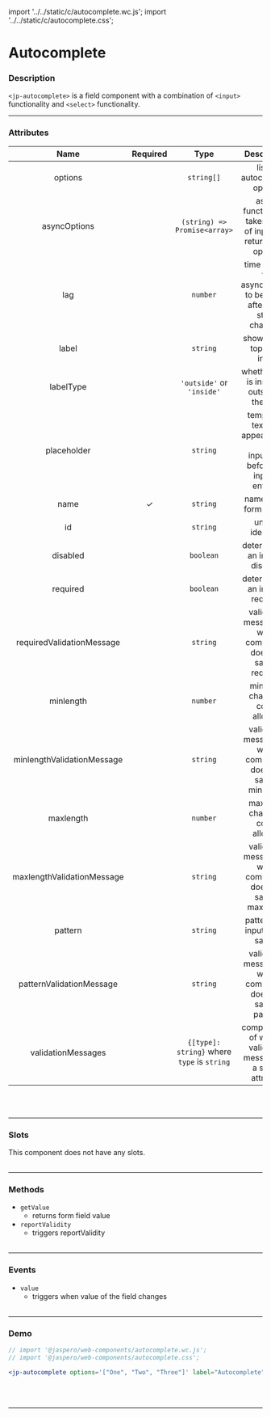 import '../../static/c/autocomplete.wc.js';
import '../../static/c/autocomplete.css';

# Autocomplete

### Description

`<jp-autocomplete>` is a field component with a combination of `<input>` functionality and `<select>` functionality.
****


### Attributes

|          **Name**          | **Required** |                  **Type**                   |                                   **Description**                                   |
| :------------------------: | :----------: | :-----------------------------------------: | :---------------------------------------------------------------------------------: |
|          options           |              |                 `string[]`                  |                            list of autocomplete options                             |
|        asyncOptions        |              |        `(string) => Promise<array>`         |          async function that takes value of input and returns new options           |
|            lag             |              |                  `number`                   |       time it takes for asyncOptions to be called after input stops changing        |
|           label            |              |                  `string`                   |                            shows at the top of an input                             |
|         labelType          |              |          `'outside'` or `'inside'`          |                   whether label is inside or outside of the field                   |
|        placeholder         |              |                  `string`                   | temporary text that appears in an <br></br> input field before any input is entered |
|            name            |      ✓       |                  `string`                   |                              name of the form control                               |
|             id             |              |                  `string`                   |                                  unique identifier                                  |
|          disabled          |              |                  `boolean`                  |                         determines if an input is disabled                          |
|          required          |              |                  `boolean`                  |                         determines if an input is required                          |
| requiredValidationMessage  |              |                  `string`                   |           validation message for when component does not satisfy required           |
|         minlength          |              |                  `number`                   |                           minimum character count allowed                           |
| minlengthValidationMessage |              |                  `string`                   |          validation message for when component does not satisfy minlength           |
|         maxlength          |              |                  `number`                   |                           maximum character count allowed                           |
| maxlengthValidationMessage |              |                  `string`                   |          validation message for when component does not satisfy maxlength           |
|          pattern           |              |                  `string`                   |                          pattern that input has to satisfy                          |
|  patternValidationMessage  |              |                  `string`                   |           validation message for when component does not satisfy pattern            |
|     validationMessages     |              | `{[type]: string}` where `type` is `string` |          compact way of writing validation messages in a single attribute           |
<br></br>
****

### Slots

This component does not have any slots.
<br></br>
****

### Methods

- `getValue`
  - returns form field value
- `reportValidity`
  - triggers reportValidity
<br></br>
****

### Events

- `value`
  - triggers when value of the field changes
<br></br>
****

### Demo

```jsx live
// import '@jaspero/web-components/autocomplete.wc.js';
// import '@jaspero/web-components/autocomplete.css';

<jp-autocomplete options='["One", "Two", "Three"]' label="Autocomplete"></jp-autocomplete>
```
<br></br>
****